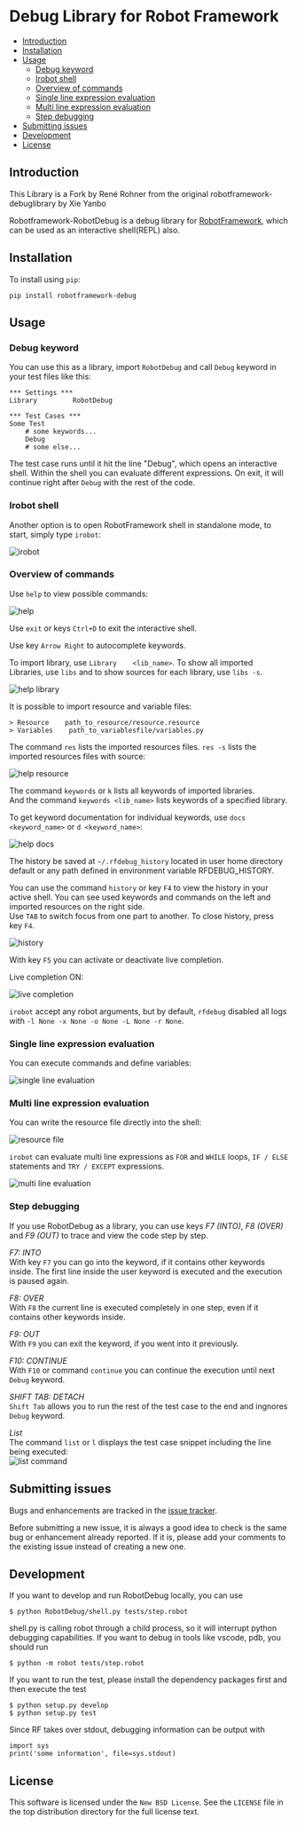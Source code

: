 # Debug Library for Robot Framework

- [Introduction](#introduction)
- [Installation](#installation)
- [Usage](#usage)
    - [Debug keyword](#debug-keyword)
    - [Irobot shell](#irobot-shell)
    - [Overview of commands](#overview-of-commands)
    - [Single line expression evaluation](#single-line-expression-evaluation)
    - [Multi line expression evaluation](#multi-line-expression-evaluation)
    - [Step debugging](#step-debugging)
- [Submitting issues](#submitting-issues)
- [Development](#development)
- [License](#license)

## Introduction

This Library is a Fork by René Rohner from the original robotframework-debuglibrary by Xie Yanbo


Robotframework-RobotDebug is a debug library for [RobotFramework](https://robotframework.org),
which can be used as an interactive shell(REPL) also.

## Installation

To install using `pip`:

    pip install robotframework-debug

## Usage

### Debug keyword
You can use this as a library, import `RobotDebug` and call `Debug` keyword in your test files like this:


    *** Settings ***
    Library         RobotDebug

    *** Test Cases ***
    Some Test
        # some keywords...
        Debug
        # some else...

The test case runs until it hit the line "Debug", which opens an interactive shell. Within the shell you can evaluate different expressions. On exit, it will continue right after `Debug` with the rest of the code.

### Irobot shell

Another option is to open RobotFramework shell in standalone mode,
to start, simply type `irobot`:

![irobot](res\irobot.png)


### Overview of commands

Use `help` to view possible commands:  

![help](res\help_image.png)

Use `exit` or keys `Ctrl+D` to exit the interactive shell.

Use key `Arrow Right` to autocomplete keywords.

To import library, use  `Library    <lib_name>`. 
To show all imported Libraries, use `libs` and to show sources for each library, use `libs -s`.
 
![help library](res/libs_image.png)

It is possible to import resource and variable files:

    > Resource    path_to_resource/resource.resource
    > Variables    path_to_variablesfile/variables.py

The command `res` lists the imported resources files.
`res -s` lists the imported resources files with source: 

![help resource](res/help_res.png)

The command `keywords` or `k` lists all keywords of imported libraries.  
And the command `keywords <lib_name>` lists keywords of a specified library.

To get keyword documentation for individual keywords, use `docs <keyword_name>` or `d <keyword_name>`: 

![help docs](res/docs.png)

The history be saved at `~/.rfdebug_history` located in user home directory default or any path defined in environment variable RFDEBUG_HISTORY.

You can use the command `history` or key `F4` to view the history in your active shell. You can see used keywords and commands on the left and imported resources on the right side.  
Use `TAB` to switch focus from one part to another. To close history, press key `F4`.

![history](res/history.png)

With key `F5` you can activate or deactivate live completion.

Live completion ON:

![live completion](res/live_completion.gif)

`irobot` accept any robot arguments, but by default, `rfdebug` disabled all logs with `-l None -x None -o None -L None -r None`.

### Single line expression evaluation

You can execute commands and define variables:  

![single line evaluation](res/singleline_example.png)

### Multi line expression evaluation  

You can write the resource file directly into the shell:

![resource file](res/resource.png)

`irobot`  can evaluate multi line expressions as `FOR` and `WHILE` loops, `IF / ELSE` statements and `TRY / EXCEPT` expressions.

![multi line evaluation](res/multiline_example.png)

### Step debugging

If you use RobotDebug as a library, you can use keys *F7 (INTO)*, *F8 (OVER)* and *F9 (OUT)* to trace and view the code step by step.

*F7: INTO*  
With key `F7` you can go into the keyword, if it contains other keywords inside. The first line inside the user keyword is executed and the execution is paused again.

*F8: OVER*  
With `F8` the current line is executed completely in one step, even if it contains other keywords inside.

*F9: OUT*  
With `F9` you can exit the keyword, if you went into it previously.

*F10: CONTINUE*  
With `F10` or command `continue` you can continue the execution until next `Debug` keyword.

*SHIFT TAB: DETACH*  
`Shift Tab` allows you to run the rest of the test case to the end and ingnores `Debug` keyword.

*List*  
The command `list` or `l` displays the test case snippet including the line being executed:  
![list command](res/list_command.png)

## Submitting issues

Bugs and enhancements are tracked in the [issue tracker](https://github.com/imbus/robotframework-debug/issues).

Before submitting a new issue, it is always a good idea to check is the same bug or enhancement already reported. If it is, please add your comments to the existing issue instead of creating a new one.

## Development

If you want to develop and run RobotDebug locally, you can use

    $ python RobotDebug/shell.py tests/step.robot

shell.py is calling robot through a child process, so it will interrupt python debugging capabilities. If you want to debug in tools like vscode, pdb, you should run

    $ python -m robot tests/step.robot

If you want to run the test, please install the dependency packages first and then execute the test

    $ python setup.py develop
    $ python setup.py test

Since RF takes over stdout, debugging information can be output with

    import sys
    print('some information', file=sys.stdout)

## License

This software is licensed under the `New BSD License`. See the `LICENSE` file in the top distribution directory for the full license text.
